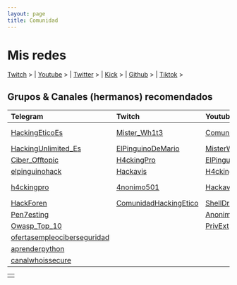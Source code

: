 ```yaml
---
layout: page
title: Comunidad
---
```


# Mis redes

[Twitch](https://www.twitch.tv/4k4m1m3) > | [Youtube](https://youtube.com/@4k4m1m3) > | [Twitter](https://twitter.com/4k4m1m3) > | [Kick](https://kick.com/4k4m1m3) > | [Github](https://github.com/4k4m1m3) > | [Tiktok](https://www.tiktok.com/@4k4m1m3) >



## Grupos & Canales (hermanos) recomendados


| Telegram | Twitch | Youtube | Plataformas CTF |
|:---------|:------|:-------|:----------------|
| [HackingEticoEs](https://t.me/HackingEticoEs) | [Mister_Wh1t3](https://www.twitch.tv/mister_wh1t3) | [ComunidadHackingEtico](https://www.youtube.com/@ComunidadHackingEtico/) | [🚩ComunidadHackingEtico](https://ctf.comunidadhackingetico.es/home) |
| [HackingUnlimited_Es](https://t.me/HackingUnlimited_Es) | [ElPinguinoDeMario](https://www.twitch.tv/elpinguinodemario) | [MisterWh1t3](https://www.youtube.com/@misterwh1t3) | [🚩Vulnyx](https://vulnyx.com/) |
| [Ciber_Offtopic](https://t.me/Ciber_Offtopic) | [H4ckingPro](https://www.twitch.tv/h4ckingpro) | [ElPinguinoDeMarioLive](https://www.youtube.com/@elpinguinodemariolive) | [🚩ShellDredd Maquinas](https://shelldredd.github.io/maquinas-ctf) |
| [elpinguinohack](https://t.me/elpinguinohack) | [Hackavis](https://www.twitch.tv/hackavis) | [H4cking-Pro](https://www.youtube.com/@h4cking-pro) | [🚩UNAALMES Hispasec](https://unaalmes.hispasec.com/) |
| [h4ckingpro](https://t.me/h4ckingpro) | [4nonimo501](https://www.twitch.tv/4nonimo501) | [Hackavis](https://www.youtube.com/@Hackavis) | [🚩WarCTF](https://warctf.com/) (Próximamente) |
| [HackForen](https://t.me/HackForen) | [ComunidadHackingEtico](https://www.twitch.tv/comunidadhackingetico) | [ShellDreddInformatica](https://www.youtube.com/@ShellDreddInformatica) | |
| [Pen7esting](https://t.me/Pen7esting) | | [Anonimo501](https://www.youtube.com/@Anonimo501) | |
| [Owasp_Top_10](https://t.me/Owasp_Top_10) | | [PrivExt](https://www.youtube.com/@PrivExt) | |
| [ofertasempleociberseguridad](https://t.me/ofertasempleociberseguridad) | | | |
| [aprenderpython](https://t.me/aprenderpython) | | | |
| [canalwhoissecure](https://t.me/canalwhoissecure) | | | |



|   |
|:--|
|   |